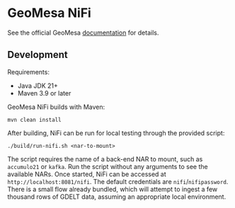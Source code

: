 # GeoMesa NiFi

See the official GeoMesa [documentation](https://www.geomesa.org/documentation/stable/user/nifi/index.html) for details.

## Development

Requirements:

* Java JDK 21+
* Maven 3.9 or later

GeoMesa NiFi builds with Maven:

    mvn clean install

After building, NiFi can be run for local testing through the provided script:

    ./build/run-nifi.sh <nar-to-mount>

The script requires the name of a back-end NAR to mount, such as `accumulo21` or `kafka`. Run the script
without any arguments to see the available NARs. Once started, NiFi can be accessed at
`http://localhost:8081/nifi`. The default credentials are `nifi`/`nifipassword`. There is a small flow
already bundled, which will attempt to ingest a few thousand rows of GDELT data, assuming an appropriate
local environment.
